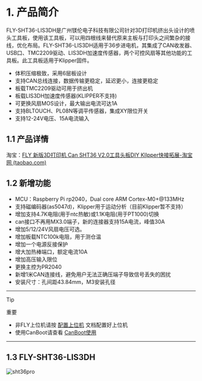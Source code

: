 # 1. 产品简介

FLY-SHT36-LIS3DH是广州镁伦电子科技有限公司针对3D打印机挤出头设计的喷头工具板，使用该工具板，可以用四根线来替代原来主板与打印头之间繁杂的接线，优化布局。FLY-SHT36-LIS3DH适用于36步进电机，其集成了CAN收发器、USB口、TMC2209驱动、LIS3DH加速度传感器，两个可控风扇等其他功能的工具板。此工具板适用于Klipper固件。

* 体积压缩极致，采用6层板设计
* 支持CAN总线连接，数据传输更稳定，延迟更小，连接更稳定
* 板载TMC2209驱动可用于挤出机
* 板载LIS3DH加速度传感器(KLIPPER不支持)
* 可更换风扇MOS设计，最大输出电流可达1A
* 支持BLTOUCH、PL08N等调平传感器，集成XY限位开关
* 支持12-24V电压、15A电流输入 

## 1.1 产品详情

淘宝：[FLY 新版3D打印机 Can SHT36 V2.0工具头板DIY KlIpper快接拓展-淘宝网 (taobao.com)](https://item.taobao.com/item.htm?spm=a1z10.5-c-s.w4002-23066022675.38.68de3903lHTcFZ&id=681471830368 "点击即可跳转")

## 1.2 新增功能

* MCU：Raspberry Pi rp2040，Dual core ARM Cortex-M0+@133MHz
* 支持磁编码器(as5047d)，Klipper用于运动分析（目前Klipper暂不支持）
* 增加支持4.7K电阻(用于ntc热敏)或1.1K电阻(用于PT1000)切换
* can接口不再用MX3.0端子，新的连接器支持15A电流，峰值30A
* 增加5/12/24V风扇电压可选。
* 增加板载NTC100k电阻，用于测仓温
* 增加一个电源反接保护
* 增大加热棒端口，额定电流10A
* 增加高压输入限位
* 更换主控为PR2040
* 新增1米CAN连接线，避免用户无法正确压端子导致信号丢失的困扰
* 安装尺寸：孔间距43.84mm，M3安装孔径


----

> [!TIP]
> 重要

* 非FLY上位机请按 [配置上位机](/board/fly_sht_v2/piconfig "点击即可跳转") 文档配置好上位机
* 使用CanBoot请查看 [CanBoot使用](/advanced/canboot.md "点击即可跳转")

----

## 1.3 FLY-SHT36-LIS3DH

![sht36pro](../../images/boards/fly_rrf/2.png)

